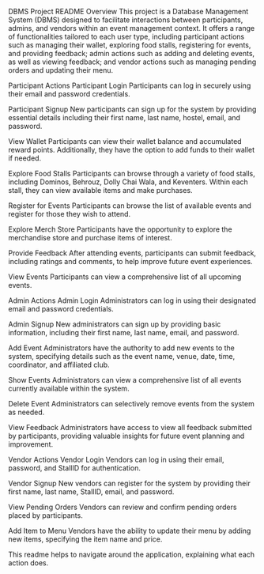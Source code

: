 DBMS Project README
Overview
This project is a Database Management System (DBMS) designed to facilitate interactions between participants, admins, and vendors within an event management context. It offers a range of functionalities tailored to each user type, including participant actions such as managing their wallet, exploring food stalls, registering for events, and providing feedback; admin actions such as adding and deleting events, as well as viewing feedback; and vendor actions such as managing pending orders and updating their menu.

Participant Actions
Participant Login
Participants can log in securely using their email and password credentials.

Participant Signup
New participants can sign up for the system by providing essential details including their first name, last name, hostel, email, and password.

View Wallet
Participants can view their wallet balance and accumulated reward points. Additionally, they have the option to add funds to their wallet if needed.

Explore Food Stalls
Participants can browse through a variety of food stalls, including Dominos, Behrouz, Dolly Chai Wala, and Keventers. Within each stall, they can view available items and make purchases.

Register for Events
Participants can browse the list of available events and register for those they wish to attend.

Explore Merch Store
Participants have the opportunity to explore the merchandise store and purchase items of interest.

Provide Feedback
After attending events, participants can submit feedback, including ratings and comments, to help improve future event experiences.

View Events
Participants can view a comprehensive list of all upcoming events.

Admin Actions
Admin Login
Administrators can log in using their designated email and password credentials.

Admin Signup
New administrators can sign up by providing basic information, including their first name, last name, email, and password.

Add Event
Administrators have the authority to add new events to the system, specifying details such as the event name, venue, date, time, coordinator, and affiliated club.

Show Events
Administrators can view a comprehensive list of all events currently available within the system.

Delete Event
Administrators can selectively remove events from the system as needed.

View Feedback
Administrators have access to view all feedback submitted by participants, providing valuable insights for future event planning and improvement.

Vendor Actions
Vendor Login
Vendors can log in using their email, password, and StallID for authentication.

Vendor Signup
New vendors can register for the system by providing their first name, last name, StallID, email, and password.

View Pending Orders
Vendors can review and confirm pending orders placed by participants.

Add Item to Menu
Vendors have the ability to update their menu by adding new items, specifying the item name and price.

This readme helps to navigate around the application, explaining what each action does.

